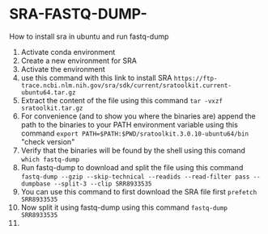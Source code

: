 # SRA-FASTQ-DUMP-
How to install sra in ubuntu and run fastq-dump
1. Activate conda environment
2. Create a new environment for SRA
3. Activate the environment
4. use this command with this link to install SRA `https://ftp-trace.ncbi.nlm.nih.gov/sra/sdk/current/sratoolkit.current-ubuntu64.tar.gz`
5. Extract the content of the file using this command `tar -vxzf sratoolkit.tar.gz`
6. For convenience (and to show you where the binaries are) append the path to the binaries to your PATH environment variable using this command `export PATH=$PATH:$PWD/sratoolkit.3.0.10-ubuntu64/bin`  "check version"
7. Verify that the binaries will be found by the shell using this comand `which fastq-dump`
8. Run fastq-dump to download and split the file using this command `fastq-dump --gzip --skip-technical --readids --read-filter pass --dumpbase --split-3 --clip SRR8933535`
9. You can use this command to first download the SRA file first `prefetch SRR8933535`
10. Now split it using fastq-dump using this command `fastq-dump SRR8933535`
11. 
